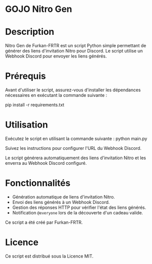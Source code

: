 # GOJO Nitro Gen #

# Description

Nitro Gen de Furkan-FRTR est un script Python simple permettant de générer des liens d'invitation Nitro pour Discord. Le script utilise un Webhook Discord pour envoyer les liens générés.

# Prérequis

Avant d'utiliser le script, assurez-vous d'installer les dépendances nécessaires en exécutant la commande suivante :

pip install -r requirements.txt

# Utilisation
Exécutez le script en utilisant la commande suivante :
python main.py

Suivez les instructions pour configurer l'URL du Webhook Discord.

Le script générera automatiquement des liens d'invitation Nitro et les enverra au Webhook Discord configuré.

# Fonctionnalités
- Génération automatique de liens d'invitation Nitro.
- Envoi des liens générés à un Webhook Discord.
- Gestion des réponses HTTP pour vérifier l'état des liens générés.
- Notification `@everyone` lors de la découverte d'un cadeau valide.

Ce script a été créé par Furkan-FRTR.

# Licence
Ce script est distribué sous la Licence MIT.
